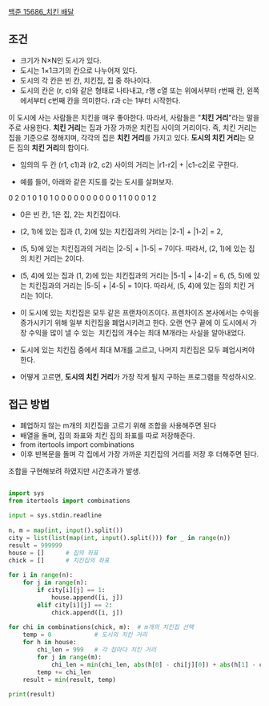 
[백준 15686_치킨 배달](https://www.acmicpc.net/problem/15686)



## 조건

- 크기가 N×N인 도시가 있다. 
- 도시는 1×1크기의 칸으로 나누어져 있다. 
- 도시의 각 칸은 빈 칸, 치킨집, 집 중 하나이다. 
- 도시의 칸은 (r, c)와 같은 형태로 나타내고, r행 c열 또는 위에서부터 r번째 칸, 왼쪽에서부터 c번째 칸을 의미한다. r과 c는 1부터 시작한다.

이 도시에 사는 사람들은 치킨을 매우 좋아한다. 따라서, 사람들은 "**치킨 거리**"라는 말을 주로 사용한다. **치킨 거리**는 집과 가장 가까운 치킨집 사이의 거리이다. 즉, 치킨 거리는 집을 기준으로 정해지며, 각각의 집은 **치킨 거리**를 가지고 있다. **도시의 치킨 거리**는 모든 집의 **치킨 거리**의 합이다.

- 임의의 두 칸 (r1, c1)과 (r2, c2) 사이의 거리는 |r1-r2| + |c1-c2|로 구한다.

- 예를 들어, 아래와 같은 지도를 갖는 도시를 살펴보자.

0 2 0 1 0
1 0 1 0 0
0 0 0 0 0
0 0 0 1 1
0 0 0 1 2

- 0은 빈 칸, 1은 집, 2는 치킨집이다.

- (2, 1)에 있는 집과 (1, 2)에 있는 치킨집과의 거리는 |2-1| + |1-2| = 2, 
- (5, 5)에 있는 치킨집과의 거리는 |2-5| + |1-5| = 7이다. 따라서, (2, 1)에 있는 집의 치킨 거리는 2이다.

- (5, 4)에 있는 집과 (1, 2)에 있는 치킨집과의 거리는 |5-1| + |4-2| = 6, (5, 5)에 있는 치킨집과의 거리는 |5-5| + |4-5| = 1이다. 따라서, (5, 4)에 있는 집의 치킨 거리는 1이다.

- 이 도시에 있는 치킨집은 모두 같은 프랜차이즈이다. 프렌차이즈 본사에서는 수익을 증가시키기 위해 일부 치킨집을 폐업시키려고 한다. 오랜 연구 끝에 이 도시에서 가장 수익을 많이 낼 수 있는  치킨집의 개수는 최대 M개라는 사실을 알아내었다.

- 도시에 있는 치킨집 중에서 최대 M개를 고르고, 나머지 치킨집은 모두 폐업시켜야 한다. 
- 어떻게 고르면, **도시의 치킨 거리**가 가장 작게 될지 구하는 프로그램을 작성하시오.




## 접근 방법

- 폐업하지 않는 m개의 치킨집을 고르기 위해 조합을 사용해주면 된다
- 배열을 돌며, 집의 좌표와 치킨 집의 좌표를 따로 저장해준다.
- from itertools import combinations
- 이후 반복문을 돌며 각 집에서 가장 가까운 치킨집의 거리를 저장 후 더해주면 된다.


조합을 구현해보려 하였지만 시간초과가 발생.


```python

import sys  
from itertools import combinations  
  
input = sys.stdin.readline  
  
n, m = map(int, input().split())  
city = list(list(map(int, input().split())) for _ in range(n))  
result = 999999  
house = []      # 집의 좌표  
chick = []      # 치킨집의 좌표  
  
for i in range(n):  
    for j in range(n):  
        if city[i][j] == 1:  
            house.append([i, j])  
        elif city[i][j] == 2:  
            chick.append([i, j])  
  
for chi in combinations(chick, m):  # m개의 치킨집 선택  
    temp = 0            # 도시의 치킨 거리  
    for h in house:   
        chi_len = 999   # 각 집마다 치킨 거리  
        for j in range(m):  
            chi_len = min(chi_len, abs(h[0] - chi[j][0]) + abs(h[1] - chi[j][1]))  
        temp += chi_len  
    result = min(result, temp)  
  
print(result)
```